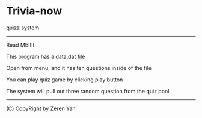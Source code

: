# Trivia-now
quizz system

*******************************************
Read ME!!!!

This program has a data.dat file 

Open from menu, and it has ten questions inside of the file

You can play quiz game by clicking play button


The system will pull out three random question from the quiz pool.

********************************************
(C) CopyRight by Zeren Yan
